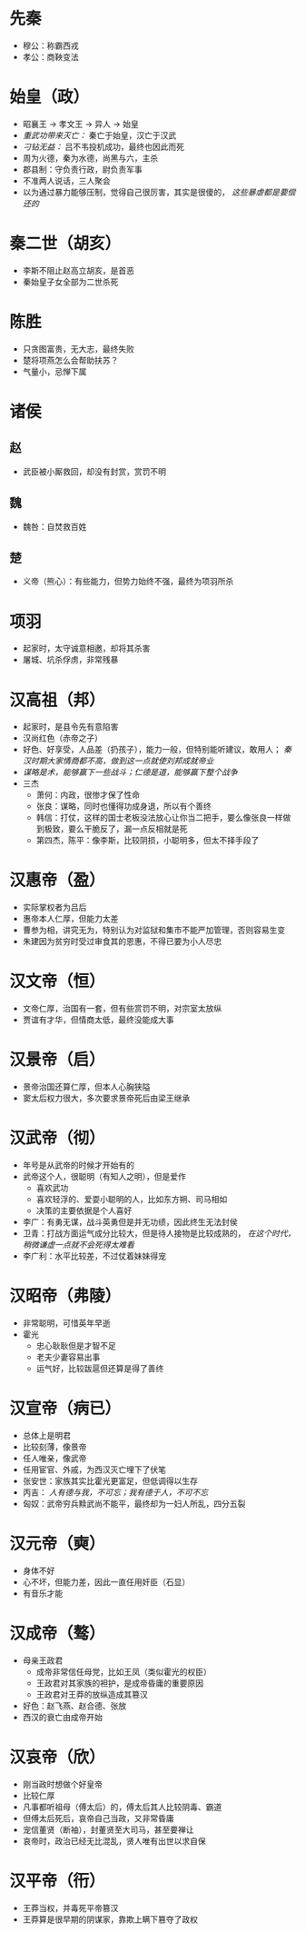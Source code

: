 # 先秦

* 穆公：称霸西戎
* 孝公：商鞅变法

# 始皇（政）

* 昭襄王 -> 孝文王 -> 异人 -> 始皇
* _重武功带来灭亡：_ 秦亡于始皇，汉亡于汉武
* _刁钻无益：_ 吕不韦投机成功，最终也因此而死
* 周为火德，秦为水德，尚黑与六，主杀
* 郡县制：守负责行政，尉负责军事
* 不准两人说话，三人聚会
* 以为通过暴力能够压制，觉得自己很厉害，其实是很傻的， _这些暴虐都是要偿还的_

# 秦二世（胡亥）

* 李斯不阻止赵高立胡亥，是首恶
* 秦始皇子女全部为二世杀死

# 陈胜

* 只贪图富贵，无大志，最终失败
* 楚将项燕怎么会帮助扶苏？
* 气量小，忌惮下属

# 诸侯

## 赵
* 武臣被小厮救回，却没有封赏，赏罚不明
## 魏
* 魏咎：自焚救百姓
## 楚
* 义帝（熊心）：有些能力，但势力始终不强，最终为项羽所杀

# 项羽

* 起家时，太守诚意相邀，却将其杀害
* 屠城、坑杀俘虏，非常残暴

# 汉高祖（邦）

* 起家时，是县令先有意陷害
* 汉尚红色（赤帝之子）
* 好色、好享受，人品差（扔孩子），能力一般，但特别能听建议，敢用人； _秦汉时期大家情商都不高，做到这一点就使刘邦成就帝业_
* _谋略是术，能够赢下一些战斗；仁德是道，能够赢下整个战争_
* 三杰
	* 萧何：内政，很惨才保了性命
	* 张良：谋略，同时也懂得功成身退，所以有个善终
	* 韩信：打仗，这样的国士老板没法放心让你当二把手，要么像张良一样做到极致，要么干脆反了，漏一点反相就是死
	* 第四杰，陈平：像李斯，比较阴损，小聪明多，但太不择手段了

# 汉惠帝（盈）

* 实际掌权者为吕后
* 惠帝本人仁厚，但能力太差
* 曹参为相，讲究无为，特别认为对监狱和集市不能严加管理，否则容易生变
* 朱建因为贫穷时受过审食其的恩惠，不得已要为小人尽忠

# 汉文帝（恒）

* 文帝仁厚，治国有一套，但有些赏罚不明，对宗室太放纵
* 贾谊有才华，但情商太低，最终没能成大事

# 汉景帝（启）

* 景帝治国还算仁厚，但本人心胸狭隘
* 窦太后权力很大，多次要求景帝死后由梁王继承

# 汉武帝（彻）

* 年号是从武帝的时候才开始有的
* 武帝这个人，很聪明（有知人之明），但是爱作
	* 喜欢武功
	* 喜欢轻浮的、爱耍小聪明的人，比如东方朔、司马相如
	* 决策的主要依据是个人喜好
* 李广：有勇无谋，战斗英勇但是并无功绩，因此终生无法封侯
* 卫青：打战方面运气成分比较大，但是待人接物是比较成熟的， _在这个时代，稍微谦虚一点就不会死得太难看_
* 李广利：水平比较差，不过仗着妹妹得宠

# 汉昭帝（弗陵）

* 非常聪明，可惜英年早逝
* 霍光
	* 忠心耿耿但是才智不足
	* 老夫少妻容易出事
	* 运气好，比较跋扈但还算是得了善终

# 汉宣帝（病已）

* 总体上是明君
* 比较刻薄，像景帝
* 任人唯亲，像武帝
* 任用宦官、外戚，为西汉灭亡埋下了伏笔
* 张安世：家族其实比霍光更富足，但低调得以生存
* 丙吉： _人有德与我，不可忘；我有德于人，不可不忘_
* 匈奴：武帝穷兵黩武尚不能平，最终却为一妇人所乱，四分五裂

# 汉元帝（奭）

* 身体不好
* 心不坏，但能力差，因此一直任用奸臣（石显）
* 有音乐才能

# 汉成帝（骜）

* 母亲王政君
	* 成帝非常信任母党，比如王凤（类似霍光的权臣）
	* 王政君对其家族的袒护，是成帝昏庸的重要原因
	* 王政君对王莽的放纵造成其篡汉
* 好色：赵飞燕、赵合德、张放
* 西汉的衰亡由成帝开始

# 汉哀帝（欣）

* 刚当政时想做个好皇帝
* 比较仁厚
* 凡事都听祖母（傅太后）的，傅太后其人比较阴毒、霸道
* 但傅太后死后，哀帝自己当政，又非常昏庸
* 宠信董贤（断袖），封董贤至大司马，甚至要禅让
* 哀帝时，政治已经无比混乱，贤人唯有出世以求自保

# 汉平帝（衎）

* 王莽当权，并毒死平帝篡汉
* 王莽算是很早期的阴谋家，靠欺上瞒下篡夺了政权
